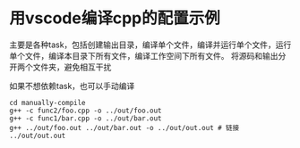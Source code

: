 # 用vscode编译cpp的配置示例

主要是各种task，包括创建输出目录，编译单个文件，编译并运行单个文件，运行单个文件，编译本目录下所有文件，编译工作空间下所有文件。
将源码和输出分开两个文件夹，避免相互干扰

如果不想依赖task，也可以手动编译
```shell
cd manually-compile
g++ -c func2/foo.cpp -o ../out/foo.out
g++ -c func1/bar.cpp -o ../out/bar.out
g++ ../out/foo.out ../out/bar.out -o ../out/out.out # 链接
../out/out.out 
```